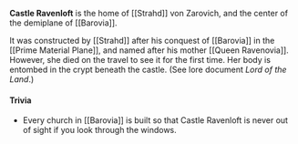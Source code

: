 **Castle Ravenloft** is the home of [[Strahd]] von Zarovich, and the center of the demiplane of [[Barovia]].

It was constructed by [[Strahd]] after his conquest of [[Barovia]] in the [[Prime Material Plane]], and named after his mother [[Queen Ravenovia]]. However, she died on the travel to see it for the first time. Her body is entombed in the crypt beneath the castle. (See lore document *Lord of the Land*.)

#### Trivia
- Every church in [[Barovia]] is built so that Castle Ravenloft is never out of sight if you look through the windows.